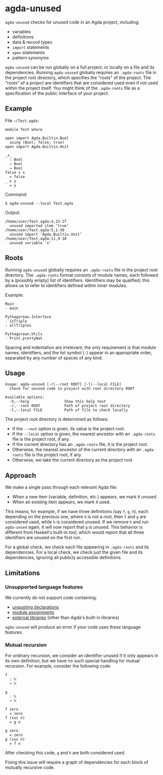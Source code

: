 # agda-unused

`agda-unused` checks for unused code in an Agda project, including:

- variables
- definitions
- data & record types
- `import` statements
- `open` statements
- pattern synonyms

`agda-unused` can be run globally on a full project, or locally on a file and
its dependencies. Running `agda-unused` globally requires an `.agda-roots` file
in the project root directory, which specifies the "roots" of the project. The
"roots" of a project are identifiers that are considered used even if not used
within the project itself. You might think of the `.agda-roots` file as a
specification of the public interface of your project.

## Example

File `~/Test.agda`:

```
module Test where

open import Agda.Builtin.Bool
  using (Bool; false; true)
open import Agda.Builtin.Unit

_∧_
  : Bool
  → Bool
  → Bool
false ∧ x
  = false
_ ∧ y
  = y
```

Command:

```
$ agda-unused --local Test.agda
```

Output:

```
/home/user/Test.agda:4,23-27
  unused imported item ‘true’
/home/user/Test.agda:5,1-30
  unused import ‘Agda.Builtin.Unit’
/home/user/Test.agda:11,9-10
  unused variable ‘x’
```

## Roots

Running `agda-unused` globally requires an `.agda-roots` file in the project
root directory. The `.agda-roots` format consists of module names, each followed
by a (possibly empty) list of identifiers. Identifiers may be qualified; this
allows us to refer to identifiers defined within inner modules.

Example:

```
Main
- main

Pythagorean.Interface
- isTriple
- allTriples

Pythagorean.Utils
- Print.prettyNat
```

Spacing and indentation are irrelevant; the only requirement is that module
names, identifiers, and the list symbol (`-`) appear in an appropriate order,
separated by any number of spaces of any kind.

## Usage

```
Usage: agda-unused [-r|--root ROOT] [-l|--local FILE]
  Check for unused code in project with root directory ROOT

Available options:
  -h,--help                Show this help text
  -r,--root ROOT           Path of project root directory
  -l,--local FILE          Path of file to check locally
```

The project root directory is determined as follows:

- If the `--root` option is given, its value is the project root.
- If the `--local` option is given, the nearest ancestor with an `.agda-roots`
  file is the project root, if any.
- If the current directory has an `.agda-roots` file, it is the project root.
- Otherwise, the nearest ancestor of the current directory with an `.agda-roots`
  file is the project root, if any.
- Otherwise, we take the current directory as the project root.

## Approach

We make a single pass through each relevant Agda file:

- When a new item (variable, definition, etc.) appears, we mark it unused.
- When an existing item appears, we mark it used.

This means, for example, if we have three definitions (say `f`, `g`, `h`), each
depending on the previous one, where `h` is not a root, then `f` and `g` are
considered used, while `h` is considered unused. If we remove `h` and run
`agda-unsed` again, it will now report that `g` is unused. This behavior is
different from Haskell's built-in tool, which would report that all three
identifiers are unused on the first run.

For a global check, we check each file appearing in `.agda-roots` and its
dependencies. For a local check, we check just the given file and its
dependencies, ignoring all publicly accessible definitions.

## Limitations

### Unsupported language features

We currently do not support code containing:

- [unquoting declarations](https://agda.readthedocs.io/en/v2.6.1/language/reflection.html#id3)
- [module assignments](https://agda.readthedocs.io/en/v2.6.1/language/module-system.html#parameterised-modules)
- [external libraries](https://agda.readthedocs.io/en/v2.6.1/tools/package-system.html) (other than Agda's built-in libraries)

`agda-unused` will produce an error if your code uses these language features.

### Mutual recursion

For ordinary recursion, we consider an identifier unused if it only appears in
its own definition, but we have no such special handling for mutual recursion.
For example, consider the following code:

```
f
  : ℕ
  → ℕ

g
  : ℕ
  → ℕ

f zero
  = zero
f (suc n)
  = g n

g zero
  = zero
g (suc n)
  = f n
```

After checking this code, `g` and `h` are both considered used.

Fixing this issue will require a graph of dependencies for each block of
mutually recursive code.

